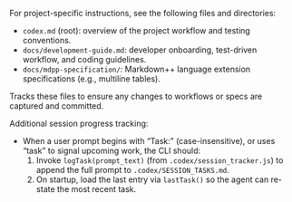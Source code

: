 For project-specific instructions, see the following files and directories:

- `codex.md` (root): overview of the project workflow and testing conventions.
- `docs/development-guide.md`: developer onboarding, test-driven workflow, and coding guidelines.
- `docs/mdpp-specification/`: Markdown++ language extension specifications (e.g., multiline tables).

Tracks these files to ensure any changes to workflows or specs are captured and committed.

Additional session progress tracking:
 - When a user prompt begins with “Task:” (case-insensitive), or uses “task” to signal upcoming work, the CLI should:
   1. Invoke `logTask(prompt_text)` (from `.codex/session_tracker.js`) to append the full prompt to `.codex/SESSION_TASKS.md`.
   2. On startup, load the last entry via `lastTask()` so the agent can re-state the most recent task.